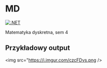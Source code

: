 # MD
[![.NET](https://github.com/TheMultii/MD/actions/workflows/dotnet.yml/badge.svg?branch=master)](https://github.com/TheMultii/MD/actions/workflows/dotnet.yml)

Matematyka dyskretna, sem 4

## Przykładowy output
<img src="https://i.imgur.com/czcFDvs.png />
